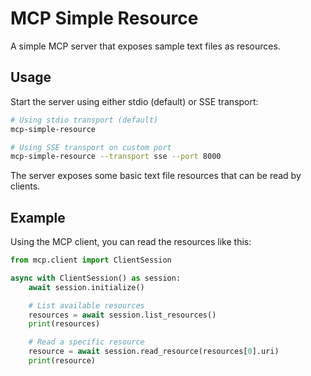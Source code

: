 # MCP Simple Resource

A simple MCP server that exposes sample text files as resources.

## Usage

Start the server using either stdio (default) or SSE transport:

```bash
# Using stdio transport (default)
mcp-simple-resource

# Using SSE transport on custom port
mcp-simple-resource --transport sse --port 8000
```

The server exposes some basic text file resources that can be read by clients.

## Example

Using the MCP client, you can read the resources like this:

```python
from mcp.client import ClientSession

async with ClientSession() as session:
    await session.initialize()

    # List available resources
    resources = await session.list_resources()
    print(resources)

    # Read a specific resource
    resource = await session.read_resource(resources[0].uri)
    print(resource)
```
